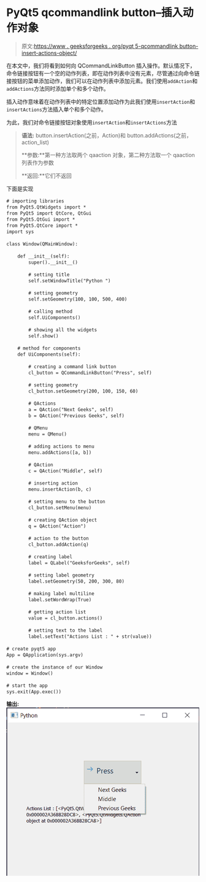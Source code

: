 # PyQt5 qcommandlink button–插入动作对象

> 原文:[https://www . geeksforgeeks . org/pyqt 5-qcommandlink button-insert-actions-object/](https://www.geeksforgeeks.org/pyqt5-qcommandlinkbutton-inserting-actions-object/)

在本文中，我们将看到如何向 QCommandLinkButton 插入操作。默认情况下，命令链接按钮有一个空的动作列表，即在动作列表中没有元素，尽管通过向命令链接按钮的菜单添加动作，我们可以在动作列表中添加元素。我们使用`addAction`和`addActions`方法同时添加单个和多个动作。

插入动作意味着在动作列表中的特定位置添加动作为此我们使用`insertAction`和`insertActions`方法插入单个和多个动作。

为此，我们对命令链接按钮对象使用`insertAction`和`insertActions`方法

> **语法:** button.insertAction(之前，Action)和 button.addActions(之前，action_list)
> 
> **参数:**第一种方法取两个 qaaction 对象，第二种方法取一个 qaaction 列表作为参数
> 
> **返回:**它们不返回

下面是实现

```
# importing libraries
from PyQt5.QtWidgets import * 
from PyQt5 import QtCore, QtGui
from PyQt5.QtGui import * 
from PyQt5.QtCore import * 
import sys

class Window(QMainWindow):

    def __init__(self):
        super().__init__()

        # setting title
        self.setWindowTitle("Python ")

        # setting geometry
        self.setGeometry(100, 100, 500, 400)

        # calling method
        self.UiComponents()

        # showing all the widgets
        self.show()

    # method for components
    def UiComponents(self):

        # creating a command link button
        cl_button = QCommandLinkButton("Press", self)

        # setting geometry
        cl_button.setGeometry(200, 100, 150, 60)

        # QActions
        a = QAction("Next Geeks", self)
        b = QAction("Previous Geeks", self)

        # QMenu
        menu = QMenu()

        # adding actions to menu
        menu.addActions([a, b])

        # QAction
        c = QAction("Middle", self)

        # inserting action
        menu.insertAction(b, c)

        # setting menu to the button
        cl_button.setMenu(menu)

        # creating QAction object
        q = QAction("Action")

        # action to the button
        cl_button.addAction(q)

        # creating label
        label = QLabel("GeeksforGeeks", self)

        # setting label geometry
        label.setGeometry(50, 200, 300, 80)

        # making label multiline
        label.setWordWrap(True)

        # getting action list
        value = cl_button.actions()

        # setting text to the label
        label.setText("Actions List : " + str(value))

# create pyqt5 app
App = QApplication(sys.argv)

# create the instance of our Window
window = Window()

# start the app
sys.exit(App.exec())
```

**输出:**
![](img/7004ef5f32196b36c90367785abb9a04.png)